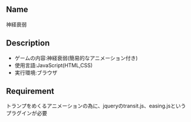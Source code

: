 ## Name
神経衰弱

## Description
- ゲームの内容:神経衰弱(簡易的なアニメーション付き)
- 使用言語:JavaScript(HTML,CSS)
- 実行環境:ブラウザ
 

## Requirement
トランプをめくるアニメーションの為に、jqueryのtransit.js、easing.jsというプラグインが必要

